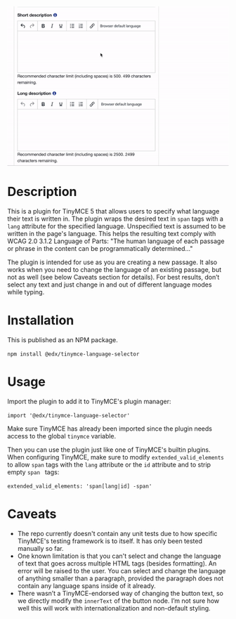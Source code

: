 ![Image](./docs/language-selector.gif)

# Description

This is a plugin for TinyMCE 5 that allows users to specify what language their text is written in. The plugin wraps
 the desired text in `span` tags with a `lang` attribute for the specified language. Unspecified text is assumed to be
 written in the page's language. This helps the resulting text comply with WCAG 2.0 3.1.2 Language of Parts: "The
 human language of each passage or phrase in the content can be programmatically determined..."
   
The plugin is intended for use as you are creating a new passage. It also works when you need to change the language of
 an existing passage, but not as well (see below Caveats section for details). For best results, don’t select any text
 and just change in and out of different language modes while typing.
  
# Installation

This is published as an NPM package.

`npm install @edx/tinymce-language-selector`

# Usage

Import the plugin to add it to TinyMCE's plugin manager:

`import '@edx/tinymce-language-selector'`

Make sure TinyMCE has already been imported since the plugin needs access to the global `tinymce` variable.

Then you can use the plugin just like one of TinyMCE's builtin plugins. When configuring TinyMCE, make sure to modify
 `extended_valid_elements` to allow `span` tags with the `lang` attribute or the `id` attribute and to strip empty `span
 ` tags:

`extended_valid_elements: 'span[lang|id] -span'`

# Caveats
- The repo currently doesn't contain any unit tests due to how specific TinyMCE's testing framework is to itself. It
 has only been tested manually so far.
- One known limitation is that you can't select and change the language of text that goes across multiple HTML tags
 (besides formatting). An error will be raised to the user. You can select and change the language of anything
 smaller than a paragraph, provided the paragraph does not contain any language spans inside of it already.
- There wasn’t a TinyMCE-endorsed way of changing the button text, so we directly modify the `innerText` of the button
 node. I’m not sure how well this will work with internationalization and non-default styling.

